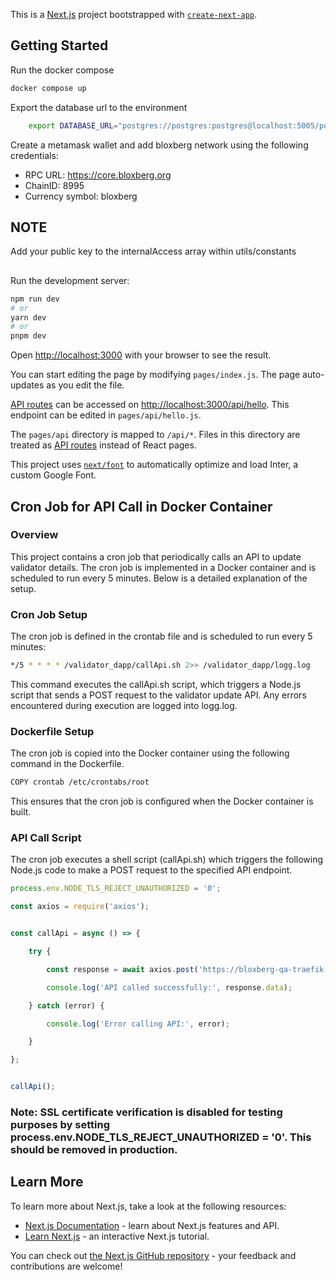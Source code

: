This is a [Next.js](https://nextjs.org/) project bootstrapped with [`create-next-app`](https://github.com/vercel/next.js/tree/canary/packages/create-next-app).

## Getting Started

Run the docker compose

```bash
docker compose up
```

Export the database url to the environment

```bash
    export DATABASE_URL="postgres://postgres:postgres@localhost:5005/postgres"
```

Create a metamask wallet and add bloxberg network using the following credentials:

- RPC URL: https://core.bloxberg.org
- ChainID: 8995
- Currency symbol: bloxberg

## NOTE

Add your public key to the internalAccess array within utils/constants

##

Run the development server:

```bash
npm run dev
# or
yarn dev
# or
pnpm dev
```

Open [http://localhost:3000](http://localhost:3000) with your browser to see the result.

You can start editing the page by modifying `pages/index.js`. The page auto-updates as you edit the file.

[API routes](https://nextjs.org/docs/api-routes/introduction) can be accessed on [http://localhost:3000/api/hello](http://localhost:3000/api/hello). This endpoint can be edited in `pages/api/hello.js`.

The `pages/api` directory is mapped to `/api/*`. Files in this directory are treated as [API routes](https://nextjs.org/docs/api-routes/introduction) instead of React pages.

This project uses [`next/font`](https://nextjs.org/docs/basic-features/font-optimization) to automatically optimize and load Inter, a custom Google Font.

## Cron Job for API Call in Docker Container
### Overview

This project contains a cron job that periodically calls an API to update validator details. The cron job is implemented in a Docker container and is scheduled to run every 5 minutes. Below is a detailed explanation of the setup.
### Cron Job Setup

The cron job is defined in the crontab file and is scheduled to run every 5 minutes:

```bash
*/5 * * * * /validator_dapp/callApi.sh 2>> /validator_dapp/logg.log
```

This command executes the callApi.sh script, which triggers a Node.js script that sends a POST request to the validator update API. Any errors encountered during execution are logged into logg.log.
### Dockerfile Setup

The cron job is copied into the Docker container using the following command in the Dockerfile.

```bash
COPY crontab /etc/crontabs/root
```

This ensures that the cron job is configured when the Docker container is built.
### API Call Script

The cron job executes a shell script (callApi.sh) which triggers the following Node.js code to make a POST request to the specified API endpoint.

```javascript
process.env.NODE_TLS_REJECT_UNAUTHORIZED = '0';

const axios = require('axios');


const callApi = async () => {

    try {

        const response = await axios.post('https://bloxberg-qa-traefik.mpdl.mpg.de/api/update-validators-details');

        console.log('API called successfully:', response.data);

    } catch (error) {

        console.log('Error calling API:', error);

    }

};


callApi();
```

### Note: SSL certificate verification is disabled for testing purposes by setting process.env.NODE_TLS_REJECT_UNAUTHORIZED = '0'. This should be removed in production.



## Learn More

To learn more about Next.js, take a look at the following resources:

- [Next.js Documentation](https://nextjs.org/docs) - learn about Next.js features and API.
- [Learn Next.js](https://nextjs.org/learn) - an interactive Next.js tutorial.

You can check out [the Next.js GitHub repository](https://github.com/vercel/next.js/) - your feedback and contributions are welcome!
